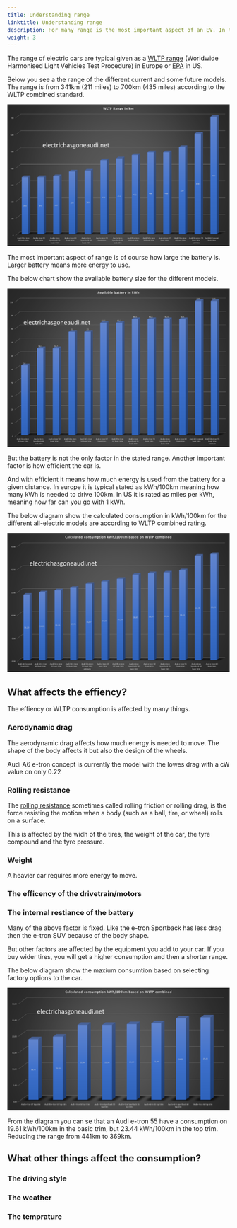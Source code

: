 ```yaml
---
title: Understanding range
linktitle: Understanding range
description: For many range is the most important aspect of an EV. In this guide we explain what affects the range on your all-electric Audi.
weight: 3
---
```


The range of electric cars are typical given as a [WLTP range](https://en.wikipedia.org/wiki/Worldwide_Harmonised_Light_Vehicles_Test_Procedure) (Worldwide Harmonised Light Vehicles Test Procedure) in
Europe or [EPA](https://en.wikipedia.org/wiki/Fuel_economy_in_automobiles#EPA_testing_procedure:_2008_and_beyond) in US.

Below you see a the range of the different current and some future models. The range is from 341km (211 miles) to 700km (435 miles) according to the WLTP combined standard.

![WLTP Range](wltprangebasictrim.png "WLTP Range all-electric Audis")

The most important aspect of range is of course how large the battery is. Larger battery means more energy to use.

The below chart show the available battery size for the different models.

![Battery size](batterysize.png "Avaiable battery all-electric Audis")

But the battery is not the only factor in the stated range. Another important factor is how efficient the car is.

And with efficient it means how much energy is used from the battery for a given distance. In europe it is typical stated as kWh/100km meaning
how many kWh is needed to drive 100km. In US it is rated as miles per kWh, meaning how far can you go with 1 kWh.

The below diagram show the calculated consumption in kWh/100km for the different all-electric models are according to WLTP combined rating.

![Consumption](wltpconsumptionbasictrim.png "Calculated consumption kWh/100km")

## What affects the effiency?

The effiency or WLTP consumption is affected by many things.

### Aerodynamic drag

The aerodynamic drag affects how much energy is needed to move. The shape of the body affects it but also the design of the wheels.

Audi A6 e-tron concept is currently the model with the lowes drag with a cW value on only 0.22


### Rolling resistance

The [rolling resistance](https://en.wikipedia.org/wiki/Rolling_resistance) sometimes called rolling friction or rolling drag, is the force resisting the motion when a body (such as a ball, tire, or wheel) rolls on a surface.

This is affected by the widh of the tires, the weight of the car, the tyre compound and the tyre pressure.

### Weight

A heavier car requires more energy to move.

### The efficency of the drivetrain/motors

### The internal restiance of the battery



Many of the above factor is fixed. Like the e-tron Sportback has less drag then the e-tron SUV because of the body shape. 

But other factors are affected by the equipment you add to your car. If you buy wider tires, you will get a higher consumption and then a shorter range. 

The below diagram show the maxium consumtion based on selecting factory options to the car. 

![Consumption](wltpconsumptiontoptrim.png "WLTP Consumption top trim")

From the diagram you can se that an Audi e-tron 55 have a consumption on 19.61 kWh/100km in the basic trim, but 23.44 kWh/100km in the top trim.
Reducing the range from 441km to 369km. 

## What other things affect the consumption?


### The driving style


### The weather


### The temprature

